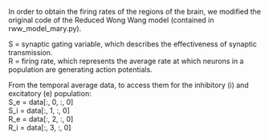 In order to obtain the firing rates of the regions of the brain, we modified the original code of the Reduced Wong Wang
model (contained in rww_model_mary.py).

S = synaptic gating variable, which describes the effectiveness of synaptic transmission.\
R = firing rate, which represents the average rate at which neurons in a population are generating action potentials.

From the temporal average data, to access them for the inhibitory (i) and excitatory (e) population:\
S_e = data[:, 0, :, 0]\
S_i = data[:, 1, :, 0]\
R_e = data[:, 2, :, 0]\
R_i = data[:, 3, :, 0]